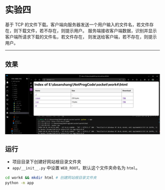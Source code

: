 # 实验四

基于 TCP 的文件下载。客户端向服务器发送一个用户输入的文件名，若文件存在，则下载文件，若不存在，则提示用户。 服务端接收客户端数据，识别并显示客户端所请求下载的文件名，若文件存在， 则发送给客户端，若不存在，则提示用户。

---

## 效果

![show.png](imgs/show.png)

## 运行

- 项目目录下创建好网站根目录文件夹
- `app/__init__.py` 中设置 `WEB_ROOT`。默认这个文件夹命名为 `html`。

```bash
cd work4 && mkdir html # 创建网站根目录文件夹
python -m app
```
